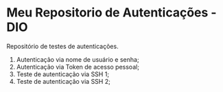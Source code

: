 # Meu Repositorio de Autenticações - DIO
Repositório de testes de autenticações.

1. Autenticação via nome de usuário e senha;
2. Autenticação via Token de acesso pessoal;
3. Teste de autenticação via SSH 1;
4. Teste de autenticação via SSH 2;
